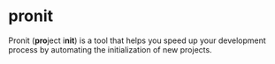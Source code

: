 # pronit
Pronit (**pro**ject i**nit**) is a tool that helps you speed up your development process by automating the initialization of new projects.
